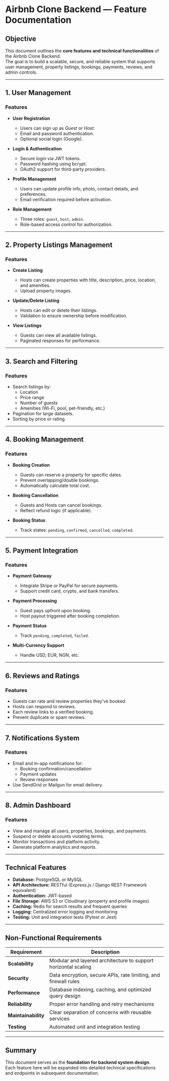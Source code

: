 # Airbnb Clone Backend — Feature Documentation

## Objective
This document outlines the **core features and technical functionalities** of the Airbnb Clone Backend.  
The goal is to build a scalable, secure, and reliable system that supports user management, property listings, bookings, payments, reviews, and admin controls.

---

## 1. User Management

### Features
- **User Registration**
  - Users can sign up as *Guest* or *Host*.
  - Email and password authentication.
  - Optional social login (Google).

- **Login & Authentication**
  - Secure login via JWT tokens.
  - Password hashing using bcrypt.
  - OAuth2 support for third-party providers.

- **Profile Management**
  - Users can update profile info, photo, contact details, and preferences.
  - Email verification required before activation.

- **Role Management**
  - Three roles: `guest`, `host`, `admin`.
  - Role-based access control for authorization.

---

## 2. Property Listings Management

### Features
- **Create Listing**
  - Hosts can create properties with title, description, price, location, and amenities.
  - Upload property images.

- **Update/Delete Listing**
  - Hosts can edit or delete their listings.
  - Validation to ensure ownership before modification.

- **View Listings**
  - Guests can view all available listings.
  - Paginated responses for performance.

---

## 3. Search and Filtering

### Features
- Search listings by:
  - Location
  - Price range
  - Number of guests
  - Amenities (Wi-Fi, pool, pet-friendly, etc.)
- Pagination for large datasets.
- Sorting by price or rating.

---

## 4. Booking Management

### Features
- **Booking Creation**
  - Guests can reserve a property for specific dates.
  - Prevent overlapping/double bookings.
  - Automatically calculate total cost.

- **Booking Cancellation**
  - Guests and Hosts can cancel bookings.
  - Reflect refund logic (if applicable).

- **Booking Status**
  - Track states: `pending`, `confirmed`, `cancelled`, `completed`.

---

## 5. Payment Integration

### Features
- **Payment Gateway**
  - Integrate Stripe or PayPal for secure payments.
  - Support credit card, crypto, and bank transfers.

- **Payment Processing**
  - Guest pays upfront upon booking.
  - Host payout triggered after booking completion.

- **Payment Status**
  - Track `pending`, `completed`, `failed`.

- **Multi-Currency Support**
  - Handle USD, EUR, NGN, etc.

---

## 6. Reviews and Ratings

### Features
- Guests can rate and review properties they’ve booked.
- Hosts can respond to reviews.
- Each review links to a verified booking.
- Prevent duplicate or spam reviews.

---

## 7. Notifications System

### Features
- Email and in-app notifications for:
  - Booking confirmation/cancellation
  - Payment updates
  - Review responses
- Use SendGrid or Mailgun for email delivery.

---

## 8. Admin Dashboard

### Features
- View and manage all users, properties, bookings, and payments.
- Suspend or delete accounts violating terms.
- Monitor transactions and platform activity.
- Generate platform analytics and reports.

---

## Technical Features

- **Database:** PostgreSQL or MySQL  
- **API Architecture:** RESTful (Express.js / Django REST Framework equivalent)  
- **Authentication:** JWT-based  
- **File Storage:** AWS S3 or Cloudinary (property and profile images)  
- **Caching:** Redis for search results and frequent queries  
- **Logging:** Centralized error logging and monitoring  
- **Testing:** Unit and integration tests (Pytest or Jest)  

---

## Non-Functional Requirements

| Requirement | Description |
|--------------|-------------|
| **Scalability** | Modular and layered architecture to support horizontal scaling |
| **Security** | Data encryption, secure APIs, rate limiting, and firewall rules |
| **Performance** | Database indexing, caching, and optimized query design |
| **Reliability** | Proper error handling and retry mechanisms |
| **Maintainability** | Clear separation of concerns with reusable services |
| **Testing** | Automated unit and integration testing |

---

## Summary
This document serves as the **foundation for backend system design**.  
Each feature here will be expanded into detailed technical specifications and endpoints in subsequent documentation.
